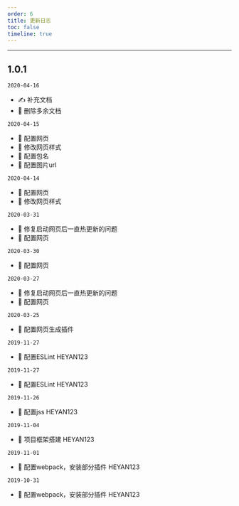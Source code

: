 ```yaml
---
order: 6
title: 更新日志
toc: false
timeline: true
---
```


---

## 1.0.1

`2020-04-16`

- ✍️ 补充文档
- 🔨 删除多余文档

`2020-04-15`

- 🔨 配置网页
- 🔨 修改网页样式
- 🔨 配置包名
- 🔨 配置图片url

`2020-04-14`

- 🔨 配置网页
- 🔨 修改网页样式

`2020-03-31`

- 🐛 修复启动网页后一直热更新的问题
- 🔨 配置网页

`2020-03-30`

- 🔨 配置网页

`2020-03-27`

- 🐛 修复启动网页后一直热更新的问题
- 🔨 配置网页

`2020-03-25`

- 🔨 配置网页生成插件

`2019-11-27`

- 🔨 配置ESLint HEYAN123

`2019-11-27`

- 🔨 配置ESLint HEYAN123

`2019-11-26`

- 🔨 配置jss HEYAN123

`2019-11-04`

- 🔨 项目框架搭建 HEYAN123

`2019-11-01`

- 🔨 配置webpack，安装部分插件 HEYAN123

`2019-10-31`

- 🔨 配置webpack，安装部分插件 HEYAN123